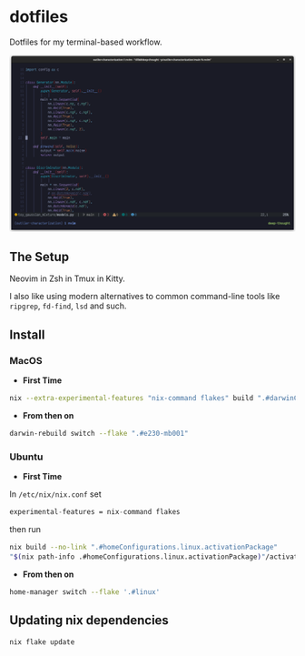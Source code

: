 # dotfiles

Dotfiles for my terminal-based workflow.

![kitty nvim](screenshots/kitty_nvim.png)

## The Setup

Neovim in Zsh in Tmux in Kitty.

I also like using modern alternatives to common command-line tools like `ripgrep`,
`fd-find`, `lsd` and such.

## Install

### MacOS

- **First Time**

```bash
nix --extra-experimental-features "nix-command flakes" build ".#darwinConfigurations.e230-mb001.system"
```

- **From then on**

```bash
darwin-rebuild switch --flake ".#e230-mb001"
```

### Ubuntu

- **First Time**

In `/etc/nix/nix.conf` set

```nix
experimental-features = nix-command flakes
```

then run

```bash
nix build --no-link ".#homeConfigurations.linux.activationPackage"
"$(nix path-info .#homeConfigurations.linux.activationPackage)"/activate
```

- **From then on**

```bash
home-manager switch --flake '.#linux'
```

## Updating nix dependencies
```bash
nix flake update
```
